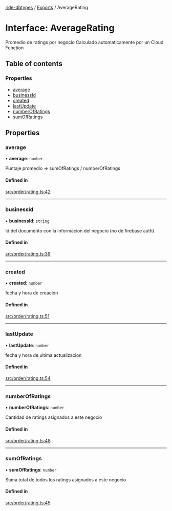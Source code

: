 [ride-dbtypes](../README.md) / [Exports](../modules.md) / AverageRating

# Interface: AverageRating

Promedio de ratings por negocio
Calculado automaticamente por un Cloud Function

## Table of contents

### Properties

- [average](AverageRating.md#average)
- [businessId](AverageRating.md#businessid)
- [created](AverageRating.md#created)
- [lastUpdate](AverageRating.md#lastupdate)
- [numberOfRatings](AverageRating.md#numberofratings)
- [sumOfRatings](AverageRating.md#sumofratings)

## Properties

### average

• **average**: `number`

Puntaje promedio =>  sumOfRatings / numberOfRatings

#### Defined in

[src/order/rating.ts:42](https://github.com/gatitolabs/ride-dbtypes/blob/b7596ca/src/order/rating.ts#L42)

___

### businessId

• **businessId**: `string`

Id del documento con la informacion del negocio (no de firebase auth)

#### Defined in

[src/order/rating.ts:39](https://github.com/gatitolabs/ride-dbtypes/blob/b7596ca/src/order/rating.ts#L39)

___

### created

• **created**: `number`

fecha y hora de creacion

#### Defined in

[src/order/rating.ts:51](https://github.com/gatitolabs/ride-dbtypes/blob/b7596ca/src/order/rating.ts#L51)

___

### lastUpdate

• **lastUpdate**: `number`

fecha y hora de ultima actualizacion

#### Defined in

[src/order/rating.ts:54](https://github.com/gatitolabs/ride-dbtypes/blob/b7596ca/src/order/rating.ts#L54)

___

### numberOfRatings

• **numberOfRatings**: `number`

Cantidad de ratings asignados a este negocio

#### Defined in

[src/order/rating.ts:48](https://github.com/gatitolabs/ride-dbtypes/blob/b7596ca/src/order/rating.ts#L48)

___

### sumOfRatings

• **sumOfRatings**: `number`

Suma total de todos los ratings asignados a este negocio

#### Defined in

[src/order/rating.ts:45](https://github.com/gatitolabs/ride-dbtypes/blob/b7596ca/src/order/rating.ts#L45)
